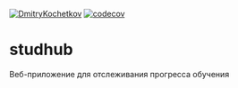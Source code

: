 [![DmitryKochetkov](https://circleci.com/gh/DmitryKochetkov/studhub.svg?style=shield)](<LINK>)
[![codecov](https://codecov.io/gh/DmitryKochetkov/studhub/branch/master/graph/badge.svg?token=CAOT2KLRT4)](https://codecov.io/gh/DmitryKochetkov/studhub)

# studhub
Веб-приложение для отслеживания прогресса обучения
